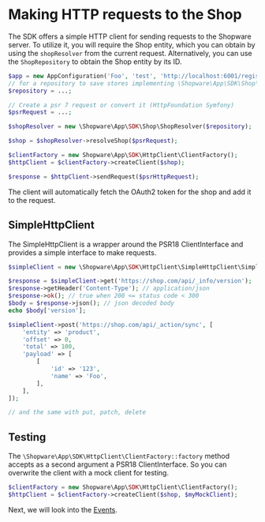 # Making HTTP requests to the Shop

The SDK offers a simple HTTP client for sending requests to the Shopware server. To utilize it, you will require the Shop entity, which you can obtain by using the `shopResolver` from the current request. Alternatively, you can use the `ShopRepository` to obtain the Shop entity by its ID.

```php
$app = new AppConfiguration('Foo', 'test', 'http://localhost:6001/register/callback');
// for a repository to save stores implementing \Shopware\App\SDK\Shop\ShopRepositoryInterface, see FileShopRepository as an example
$repository = ...;

// Create a psr 7 request or convert it (HttpFoundation Symfony)
$psrRequest = ...;

$shopResolver = new \Shopware\App\SDK\Shop\ShopResolver($repository);

$shop = $shopResolver->resolveShop($psrRequest);

$clientFactory = new Shopware\App\SDK\HttpClient\ClientFactory();
$httpClient = $clientFactory->createClient($shop);

$response = $httpClient->sendRequest($psrHttpRequest);
```

The client will automatically fetch the OAuth2 token for the shop and add it to the request.

## SimpleHttpClient

The SimpleHttpClient is a wrapper around the PSR18 ClientInterface and provides a simple interface to make requests.

```php
$simpleClient = new \Shopware\App\SDK\HttpClient\SimpleHttpClient\SimpleHttpClient($httpClient);

$response = $simpleClient->get('https://shop.com/api/_info/version');
$response->getHeader('Content-Type'); // application/json
$response->ok(); // true when 200 <= status code < 300
$body = $response->json(); // json decoded body
echo $body['version'];

$simpleClient->post('https://shop.com/api/_action/sync', [
    'entity' => 'product',
    'offset' => 0,
    'total' => 100,
    'payload' => [
        [
            'id' => '123',
            'name' => 'Foo',
        ],
    ],
]);

// and the same with put, patch, delete
```

## Testing

The `\Shopware\App\SDK\HttpClient\ClientFactory::factory` method accepts as a second argument a PSR18 ClientInterface.
So you can overwrite the client with a mock client for testing.

```php
$clientFactory = new Shopware\App\SDK\HttpClient\ClientFactory();
$httpClient = $clientFactory->createClient($shop, $myMockClient);
```

Next, we will look into the [Events](./06-events).
